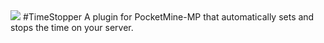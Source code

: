 <img src="http://www.revivalpmmp.org/wp-content/uploads/2017/12/High-Res-RevivalPMMP-Logo.png">
#TimeStopper
A plugin for PocketMine-MP that automatically sets and stops the time on your server.
